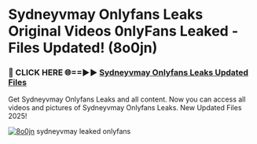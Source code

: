 # Sydneyvmay Onlyfans Leaks Original Videos 0nlyFans Leaked - Files Updated! (8o0jn)

<h3>🔴 CLICK HERE 🌐==►► <a href="https://tinyurl.com/2jnfzry5" rel="nofollow">Sydneyvmay Onlyfans Leaks Updated Files</a></h3>

Get Sydneyvmay Onlyfans Leaks and all content. Now you can access all videos and pictures of Sydneyvmay Onlyfans Leaks. New Updated Files 2025!

[![8o0jn](https://i.imgur.com/GyGTBgg.gif)](https://tinyurl.com/2jnfzry5)
sydneyvmay leaked onlyfans